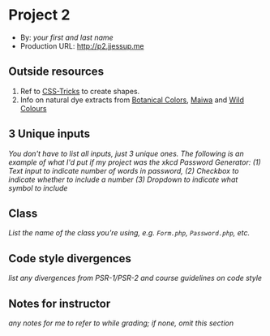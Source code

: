 # Project 2
+ By: *your first and last name*
+ Production URL: <http://p2.jjessup.me>

## Outside resources
1. Ref to [CSS-Tricks](https://css-tricks.com/examples/ShapesOfCSS/) to create shapes.
2. Info on natural dye extracts from [Botanical Colors](https://botanicalcolors.com/product-category/natural-dye-extracts/), [Maiwa](https://maiwa.com/pages/natural-dyes) and [Wild Colours](http://www.wildcolours.co.uk/index.html)




## 3 Unique inputs
*You don't have to list all inputs, just 3 unique ones. The following is an example of what I'd put if my project was the xkcd Password Generator: (1) Text input to indicate number of words in password, (2) Checkbox to indicate whether to include a number (3) Dropdown to indicate what symbol to include*

## Class
*List the name of the class you're using, e.g. `Form.php`, `Password.php`, etc.*

## Code style divergences
*list any divergences from PSR-1/PSR-2 and course guidelines on code style*

## Notes for instructor
*any notes for me to refer to while grading; if none, omit this section*

